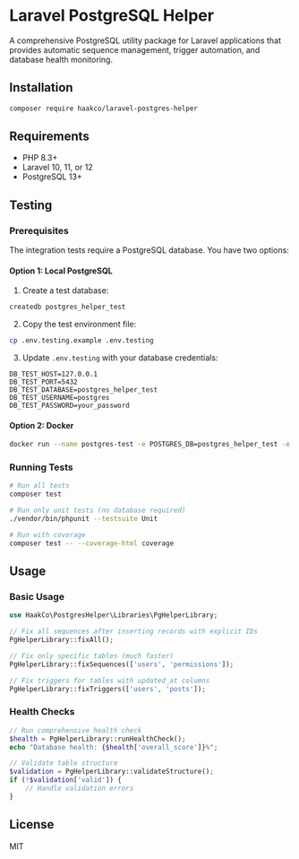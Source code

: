 # Laravel PostgreSQL Helper

A comprehensive PostgreSQL utility package for Laravel applications that provides automatic sequence management, trigger automation, and database health monitoring.

## Installation

```bash
composer require haakco/laravel-postgres-helper
```

## Requirements

- PHP 8.3+
- Laravel 10, 11, or 12
- PostgreSQL 13+

## Testing

### Prerequisites

The integration tests require a PostgreSQL database. You have two options:

#### Option 1: Local PostgreSQL

1. Create a test database:
```bash
createdb postgres_helper_test
```

2. Copy the test environment file:
```bash
cp .env.testing.example .env.testing
```

3. Update `.env.testing` with your database credentials:
```
DB_TEST_HOST=127.0.0.1
DB_TEST_PORT=5432
DB_TEST_DATABASE=postgres_helper_test
DB_TEST_USERNAME=postgres
DB_TEST_PASSWORD=your_password
```

#### Option 2: Docker

```bash
docker run --name postgres-test -e POSTGRES_DB=postgres_helper_test -e POSTGRES_PASSWORD=postgres -p 5432:5432 -d postgres:16
```

### Running Tests

```bash
# Run all tests
composer test

# Run only unit tests (no database required)
./vendor/bin/phpunit --testsuite Unit

# Run with coverage
composer test -- --coverage-html coverage
```

## Usage

### Basic Usage

```php
use HaakCo\PostgresHelper\Libraries\PgHelperLibrary;

// Fix all sequences after inserting records with explicit IDs
PgHelperLibrary::fixAll();

// Fix only specific tables (much faster)
PgHelperLibrary::fixSequences(['users', 'permissions']);

// Fix triggers for tables with updated_at columns
PgHelperLibrary::fixTriggers(['users', 'posts']);
```

### Health Checks

```php
// Run comprehensive health check
$health = PgHelperLibrary::runHealthCheck();
echo "Database health: {$health['overall_score']}%";

// Validate table structure
$validation = PgHelperLibrary::validateStructure();
if (!$validation['valid']) {
    // Handle validation errors
}
```

## License

MIT